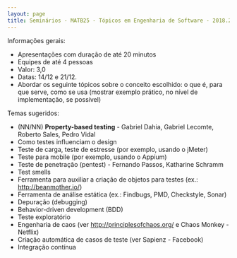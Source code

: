 ```yaml
---
layout: page
title: Seminários - MATB25 - Tópicos em Engenharia de Software - 2018.2
---
```


Informações gerais:

- Apresentações com duração de até 20 minutos
- Equipes de até 4 pessoas
- Valor: 3,0
- Datas: 14/12 e 21/12.
- Abordar os seguinte tópicos sobre o conceito escolhido: o que é, para que serve, como se usa (mostrar exemplo prático, no nível de implementação, se possível)

Temas sugeridos:

- (NN/NN) **Property-based testing** - Gabriel Dahia, Gabriel Lecomte, Roberto Sales, Pedro Vidal
- Como testes influenciam o design
- Teste de carga, teste de estresse (por exemplo, usando o jMeter)
- Teste para mobile (por exemplo, usando o Appium)
- Teste de penetração (pentest) - Fernando Passos, Katharine Schramm
- Test smells
- Ferramenta para auxiliar a criação de objetos para testes (ex.: <http://beanmother.io/>)
- Ferramenta de análise estática (ex.: Findbugs, PMD, Checkstyle, Sonar)
- Depuração (debugging)
- Behavior-driven development (BDD)
- Teste exploratório
- Engenharia de caos (ver <http://principlesofchaos.org/> e Chaos Monkey - Netflix)
- Criação automática de casos de teste (ver Sapienz - Facebook)
- Integração contínua
